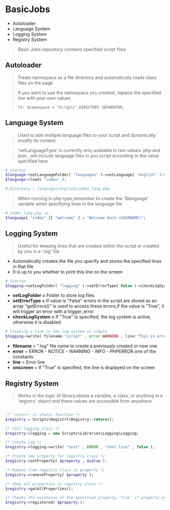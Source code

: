 # BasicJobs

  - Autoloader
  - Language System
  - Logging System
  - Registry System
  
  > Basic Jobs repository contains specified script files
  
 ## Autoloader
 
 > Treats namespace as a file directory and automatically loads class files  on the page
 >
 > If you want to use the namespace you created, replace the specified line with your own values
 >
 > ```74: $namespace = "Scripts".DIRECTORY_SEPARATOR;```
 
 ## Language System
 
 > Used to add multiple language files to your script and dynamically modify its content
 
 > 'setLanguageType' is currently only available in two values: php and json , will include language files in you script according to the value specified here
 
 ```php 
# Startup
$language->setLanguageFolder( "languages" )->setLanguage( "english" )->setLanguageType( "php" )->check();
$language->load( "index" );

# Directory : languages/english/index_lang.php
 ``` 

> When running in php type,remember to create the '$language' variable when specifying lines in the language file


 ```php
# index_lang.php in
$language[ "index" ][ "welcome" ] = "Welcome Back <USERNAME>";
 ```

## Logging System

> Useful for keeping lines that are created within the script or created by you in a '.log' file


- Automatically creates the file you specify and stores the specified lines in that file
- İt is up to you whether to print this line on the screen


 ```php 
# Startup
$logging->setLogFolder( "logging" )->setErrorType( False )->checkLogSystem( True );
 ``` 

- **setLogFolder =** Folder to store log files
- **setErrorType =** If value is "False" errors in the script are stored as an array "getErrors()" is used to access these errors,if the value is "True", it will trigger an error with a trigger_error
- **checkLogSystem =** If "True" is specified, the log system is active, otherwise it is disabled

 ```php 
# Creating a line in the log system is simple
$logging->write( filename:"script" , error:WARNING , line:"This is error" , onscreen:"True" );
 ``` 

- **filename** = ".log" file name to create a previously created or new one
- **error** = ERROR - NOTICE - WARNING - INFO - PHPERROR one of the constants
- **line** = Error line
- **onscreen** = If "True" is specified, the line is displayed on the screen

## Registry System

> Works in the logic of library,stores a variable, a class, or anything in a 'registry' object and these values are accessible from anywhere

```php

/* 'return' is static function */
$registry = Scripts\Registrt\Registry::return();

/* Call logging class */
$registry->logging = new Scripts\Libraries\Logging\Logging;

/* Create Log */
$registry->logging->write( "test" , ERROR , "test line" , false );

/* Create new property for registry class */
$registry->setProperty( $property , $value );

/* Remove from registry class in property */
$registry->removeProperty( $property );

/* Show all properties in registry class */
$registry->getAllProperties();

/* Checks the existence of the specified property,'True' if property exists otherwise it returns 'false' */
$registry->registered( $property ); 
```
